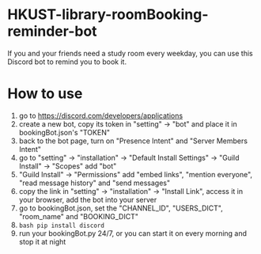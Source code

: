 # HKUST-library-roomBooking-reminder-bot
If you and your friends need a study room every weekday, you can use this Discord bot to remind you to book it.
# How to use
1. go to https://discord.com/developers/applications
2. create a new bot, copy its token in "setting" -> "bot" and place it in bookingBot.json's "TOKEN"
3. back to the bot page, turn on "Presence Intent" and "Server Members Intent"
4. go to "setting" -> "installation" -> "Default Install Settings" -> "Guild Install" -> "Scopes" add "bot"
5. "Guild Install" -> "Permissions" add "embed links", "mention everyone", "read message history" and "send messages"
6. copy the link in "setting" -> "installation" -> "Install Link", access it in your browser, add the bot into your server
7. go to bookingBot.json, set the "CHANNEL_ID", "USERS_DICT", "room_name" and "BOOKING_DICT"
8. ```bash pip install discord```
9. run your bookingBot.py 24/7, or you can start it on every morning and stop it at night
